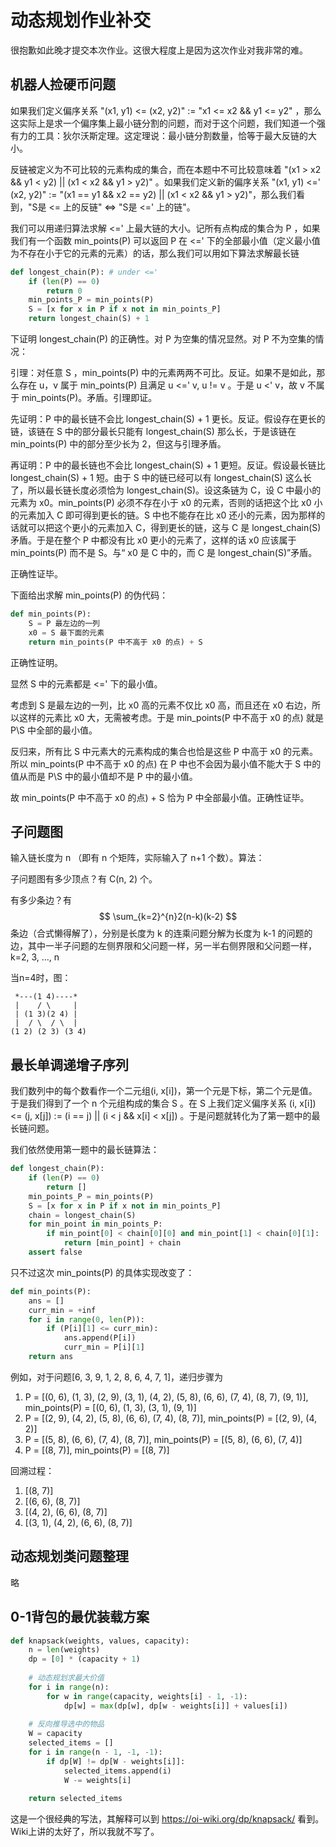 # 动态规划作业补交

很抱歉如此晚才提交本次作业。这很大程度上是因为这次作业对我非常的难。

## 机器人捡硬币问题

如果我们定义偏序关系 "(x1, y1) <= (x2, y2)" := "x1 <= x2 && y1 <= y2" ，那么这实际上是求一个偏序集上最小链分割的问题，而对于这个问题，我们知道一个强有力的工具：狄尔沃斯定理。这定理说：最小链分割数量，恰等于最大反链的大小。

反链被定义为不可比较的元素构成的集合，而在本题中不可比较意味着 "(x1 > x2 && y1 < y2) || (x1 < x2 && y1 > y2)" 。如果我们定义新的偏序关系 "(x1, y1) <=' (x2, y2)" := "(x1 == y1 && x2 == y2) || (x1 < x2 && y1 > y2)"，那么我们看到，"S是 <= 上的反链" <=> "S是 <=' 上的链"。

我们可以用递归算法求解 <=' 上最大链的大小。记所有点构成的集合为 P ，如果我们有一个函数 min_points(P) 可以返回 P 在 <=' 下的全部最小值（定义最小值为不存在小于它的元素的元素）的话，那么我们可以用如下算法求解最长链

```python
def longest_chain(P): # under <='
    if (len(P) == 0)
        return 0
    min_points_P = min_points(P)
    S = [x for x in P if x not in min_points_P]
    return longest_chain(S) + 1
```

下证明 longest_chain(P) 的正确性。对 P 为空集的情况显然。对 P 不为空集的情况：

引理：对任意 S ，min_points(P) 中的元素两两不可比。反证。如果不是如此，那么存在 u，v 属于 min_points(P) 且满足 u <=' v, u != v 。于是 u <' v，故 v 不属于 min_points(P)。矛盾。引理即证。

先证明：P 中的最长链不会比 longest_chain(S) + 1 更长。反证。假设存在更长的链，该链在 S 中的部分最长只能有 longest_chain(S) 那么长，于是该链在 min_points(P) 中的部分至少长为 2，但这与引理矛盾。

再证明：P 中的最长链也不会比 longest_chain(S) + 1 更短。反证。假设最长链比 longest_chain(S) + 1 短。由于 S 中的链已经可以有 longest_chain(S) 这么长了，所以最长链长度必须恰为 longest_chain(S)。设这条链为 C，设 C 中最小的元素为 x0。min_points(P) 必须不存在小于 x0 的元素，否则的话把这个比 x0 小的元素加入 C 即可得到更长的链。S 中也不能存在比 x0 还小的元素，因为那样的话就可以把这个更小的元素加入 C，得到更长的链，这与 C 是 longest_chain(S) 矛盾。于是在整个 P 中都没有比 x0 更小的元素了，这样的话 x0 应该属于 min_points(P) 而不是 S。与“ x0 是 C 中的，而 C 是 longest_chain(S)”矛盾。

正确性证毕。

下面给出求解 min_points(P) 的伪代码：

```python
def min_points(P):
    S = P 最左边的一列
    x0 = S 最下面的元素
    return min_points(P 中不高于 x0 的点) + S
```

正确性证明。

显然 S 中的元素都是 <=' 下的最小值。

考虑到 S 是最左边的一列，比 x0 高的元素不仅比 x0 高，而且还在 x0 右边，所以这样的元素比 x0 大，无需被考虑。于是 min_points(P 中不高于 x0 的点) 就是 P\S 中全部的最小值。

反归来，所有比 S 中元素大的元素构成的集合也恰是这些 P 中高于 x0 的元素。所以 min_points(P 中不高于 x0 的点) 在 P 中也不会因为最小值不能大于 S 中的值从而是 P\S 中的最小值却不是 P 中的最小值。

故 min_points(P 中不高于 x0 的点) + S 恰为 P 中全部最小值。正确性证毕。

## 子问题图

输入链长度为 n （即有 n 个矩阵，实际输入了 n+1 个数）。算法：

子问题图有多少顶点？有 C(n, 2) 个。

有多少条边？有
$$
\sum_{k=2}^{n}2(n-k)(k-2)
$$
条边（合式懒得解了），分别是长度为 k 的连乘问题分解为长度为 k-1 的问题的边，其中一半子问题的左侧界限和父问题一样，另一半右侧界限和父问题一样，k=2, 3, ..., n

当n=4时，图：

```
 *---(1 4)----*
 |    / \     |
 | (1 3)(2 4) |
 |  / \  / \  |
(1 2) (2 3) (3 4)
```

## 最长单调递增子序列

我们数列中的每个数看作一个二元组(i, x[i])，第一个元是下标，第二个元是值。于是我们得到了一个 n 个元组构成的集合 S 。在 S 上我们定义偏序关系 (i, x[i]) <= (j, x[j]) := (i == j) || (i < j && x[i] < x[j]) 。于是问题就转化为了第一题中的最长链问题。

我们依然使用第一题中的最长链算法：

```python
def longest_chain(P):
    if (len(P) == 0)
        return []
    min_points_P = min_points(P)
    S = [x for x in P if x not in min_points_P]
    chain = longest_chain(S)
    for min_point in min_points_P:
        if min_point[0] < chain[0][0] and min_point[1] < chain[0][1]:
            return [min_point] + chain
    assert false
```

只不过这次 min_points(P) 的具体实现改变了：

```python
def min_points(P):
    ans = []
    curr_min = +inf
    for i in range(0, len(P)):
        if (P[i][1] <= curr_min):
            ans.append(P[i])
            curr_min = P[i][1]
    return ans
```

例如，对于问题[6, 3, 9, 1, 2, 8, 6, 4, 7, 1]，递归步骤为

1. P = [(0, 6), (1, 3), (2, 9), (3, 1), (4, 2), (5, 8), (6, 6), (7, 4), (8, 7), (9, 1)], min_points(P) = [(0, 6), (1, 3), (3, 1), (9, 1)]
2. P = [(2, 9), (4, 2), (5, 8), (6, 6), (7, 4), (8, 7)], min_points(P) = [(2, 9), (4, 2)]
3. P = [(5, 8), (6, 6), (7, 4), (8, 7)], min_points(P) = [(5, 8), (6, 6), (7, 4)]
4. P = [(8, 7)], min_points(P) = [(8, 7)]

回溯过程：

1. [(8, 7)]
2. [(6, 6), (8, 7)]
3. [(4, 2), (6, 6), (8, 7)]
4. [(3, 1), (4, 2), (6, 6), (8, 7)]

## 动态规划类问题整理

略

## 0-1背包的最优装载方案

```python
def knapsack(weights, values, capacity):
    n = len(weights)
    dp = [0] * (capacity + 1)
    
    # 动态规划求最大价值
    for i in range(n):
        for w in range(capacity, weights[i] - 1, -1):
            dp[w] = max(dp[w], dp[w - weights[i]] + values[i])
    
    # 反向推导选中的物品
    W = capacity
    selected_items = []
    for i in range(n - 1, -1, -1):
        if dp[W] != dp[W - weights[i]]:
            selected_items.append(i)
            W -= weights[i]
    
    return selected_items
```

这是一个很经典的写法，其解释可以到 <https://oi-wiki.org/dp/knapsack/> 看到。Wiki上讲的太好了，所以我就不写了。
